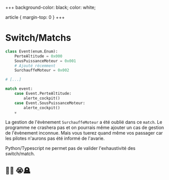 +++
background-color: black;
color: white;  

article {
    margin-top: 0
}
+++
# Switch/Matchs

```python
class Event(enum.Enum):
    PerteAltitude = 0x000
    SousPuissanceMoteur = 0x001
    # Ajouté récemment
    SurchauffeMoteur = 0x002

# [...]

match event:
    case Event.PerteAltitude:
        alerte_cockpit()
    case Event.SousPuissanceMoteur:
        alerte_cockpit()
    💀
```

La gestion de l'évènement `SurchauffeMoteur` a été oublié dans ce `match`.
Le programme ne crashera pas et on pourrais même ajouter un cas de gestion de l'évènement inconnue. Mais vous tuerez quand même vos passager car les pilotes n'aurons pas
été informé de l'avarie.

Python/Typescript ne permet pas de valider l'exhaustivité des switch/match.

## 🛫💥 😭🪦